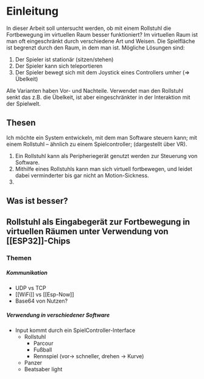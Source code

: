 # Einleitung
In dieser Arbeit soll untersucht werden, ob mit einem Rollstuhl die Fortbewegung im virtuellen Raum besser funktioniert?
Im virtuellen Raum ist man oft eingeschränkt durch verschiedene Art und Weisen. 
Die Spielfläche ist begrenzt durch den Raum, in dem man ist. 
Mögliche Lösungen sind:
1. Der Spieler ist stationär (sitzen/stehen)
2. Der Spieler kann sich teleportieren
3. Der Spieler bewegt sich mit dem Joystick eines Controllers umher (=> Übelkeit)

Alle Varianten haben Vor- und Nachteile. Verwendet man den Rollstuhl senkt das z.B. die Übelkeit, ist aber eingeschränkter in der Interaktion mit der Spielwelt. 


## Thesen

Ich möchte ein System entwickeln, mit dem man Software steuern kann; mit einem Rollstuhl – ähnlich zu einem Spielcontroller; (dargestellt über VR).

1. Ein Rollstuhl kann als Peripheriegerät genutzt werden zur Steuerung von Software.
2. Mithilfe eines Rollstuhls kann man sich virtuell fortbewegen, und leidet dabei verminderter bis gar nicht an Motion-Sickness.
3. 

## Was ist besser?

## Rollstuhl als Eingabegerät zur Fortbewegung in virtuellen Räumen unter Verwendung von [[ESP32]]-Chips

### Themen
##### Kommunikation
- UDP vs TCP
- [[WiFi]] vs [[Esp-Now]]
- Base64 von Nutzen?

##### Verwendung in verschiedener Software
- Input kommt durch ein SpielController-Interface
	- Rollstuhl
		- Parcour
		- Fußball
		- Rennspiel (vor-> schneller, drehen -> Kurve)
	- Panzer
	- Beatsaber light